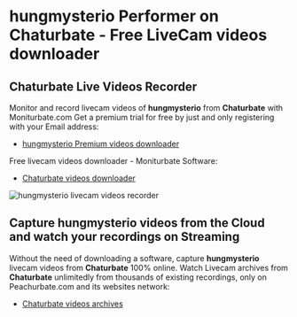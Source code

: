 # hungmysterio Performer on Chaturbate - Free LiveCam videos downloader

## Chaturbate Live Videos Recorder

Monitor and record livecam videos of **hungmysterio** from **Chaturbate** with Moniturbate.com
Get a premium trial for free by just and only registering with your Email address:
* [hungmysterio Premium videos downloader](https://moniturbate.com/request-demo-licence-key.html)

Free livecam videos downloader - Moniturbate Software:
* [Chaturbate videos downloader](https://moniturbate.com/moniturbate-download-software.html)

![hungmysterio livecam videos recorder](https://peachurnet.com/templates/moniturbate-software.png)


## Capture hungmysterio videos from the Cloud and watch your recordings on Streaming

Without the need of downloading a software, capture **hungmysterio** livecam videos from **Chaturbate** 100% online.
Watch Livecam archives from **Chaturbate** unlimitedly from thousands of existing recordings, only on Peachurbate.com and its websites network:
* [Chaturbate videos archives](https://peachurnet.com/)
